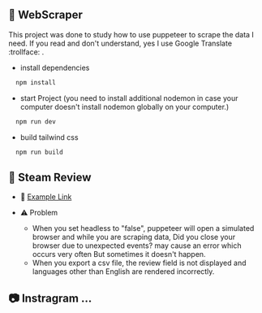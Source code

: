 ## :page_facing_up: WebScraper
This project was done to study how to use puppeteer to scrape the data I need. If you read and don't understand, yes I use Google Translate :trollface: .

- install dependencies 
```ruby
  npm install
```
- start Project (you need to install additional nodemon in case your computer doesn't install nodemon globally on your computer.)
```ruby
  npm run dev 
```
- build tailwind css
```ruby
  npm run build
```

## :speech_balloon: Steam Review
- :link: [Example Link](https://steamcommunity.com/app/730/reviews/?filterLanguage=all&p=1&browsefilter=mostrecent)

- :warning: Problem
  - When you set headless to "false", puppeteer will open a simulated browser and while you are scraping data, Did you close your browser due to unexpected events? may cause an error which occurs very often But sometimes it doesn't happen.
  - When you export a csv file, the review field is not displayed and languages other than English are rendered incorrectly.

## :camera: Instragram ...
